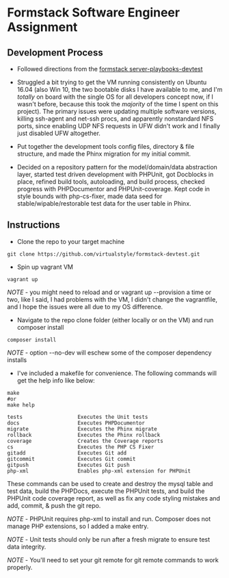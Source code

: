 # Formstack Software Engineer Assignment

## Development Process

- Followed directions from the [formstack server-playbooks-devtest](https://github.com/formstack/server-playbooks-devtest)

- Struggled a bit trying to get the VM running consistently on Ubuntu 16.04 (also Win 10, the two bootable disks I have available to me, and I'm *totally* on board with the single OS for all developers concept now, if I wasn't before, because this took the *majority* of the time I spent on this project). The primary issues were updating multiple software versions, killing ssh-agent and net-ssh procs, and apparently nonstandard NFS ports, since enabling UDP NFS requests in UFW didn't work and I finally just disabled UFW altogether.

- Put together the development tools config files, directory & file structure, and made the Phinx migration for my initial commit.

- Decided on a repository pattern for the model/domain/data abstraction layer, started test driven development with PHPUnit, got Docblocks in place, refined build tools, autoloading, and build process, checked progress with PHPDocumentor and PHPUnit-coverage. Kept code in style bounds with php-cs-fixer, made data seed for stable/wipable/restorable test data for the user table in Phinx.

## Instructions

- Clone the repo to your target machine
```
git clone https://github.com/virtualstyle/formstack-devtest.git
```
- Spin up vagrant VM
```
vagrant up
```
*NOTE* - you might need to reload and or vagrant up --provision a time or two, like I said, I had problems with the VM, I didn't change the vagrantfile, and I hope the issues were all due to my OS difference.

- Navigate to the repo clone folder (either locally or on the VM) and run composer install
```
composer install
```
*NOTE* - option --no-dev will eschew some of the composer dependency installs

- I've included a makefile for convenience. The following commands will get the help info like below:
```
make
#or
make help

tests                  Executes the Unit tests
docs                   Executes PHPDocumentor
migrate                Executes the Phinx migrate
rollback               Executes the Phinx rollback
coverage               Creates the Coverage reports
cs                     Executes the PHP CS Fixer
gitadd                 Executes Git add
gitcommit              Executes Git commit
gitpush                Executes Git push
php-xml                Enables php-xml extension for PHPUnit
```

These commands can be used to create and destroy the mysql table and test data, build the PHPDocs, execute the PHPUnit tests, and build the PHPUnit code coverage report, as well as fix any code styling mistakes and add, commit, & push the git repo.

*NOTE* - PHPUnit requires php-xml to install and run. Composer does not manage PHP extensions, so I added a make entry.

*NOTE* - Unit tests should only be run after a fresh migrate to ensure test data integrity.

*NOTE* - You'll need to set your git remote for git remote commands to work properly.
